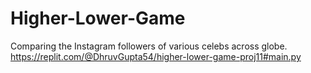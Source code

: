 # Higher-Lower-Game
Comparing the Instagram followers of various celebs across globe.
https://replit.com/@DhruvGupta54/higher-lower-game-proj11#main.py
